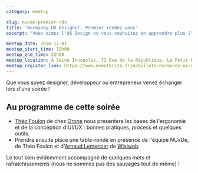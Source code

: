 ```yaml
---
category: meetup

slug: nuxde-premier-rdv
title: 'Normandy UX Designer, Premier rendez-vous'
excerpt: "Vous aimez l'UX Design ou vous souhaitez en apprendre plus ?"

meetup_date: 2016-12-07
meetup_start_time: 19h00
meetup_end_time: 22h00
meetup_location: À Seine Innopolis, 72 Rue de la République, Le Petit Quevilly
meetup_register_link: https://www.eventbrite.fr/e/billets-normandy-ux-designer-premier-rendez-vous-29844628086
---
```


Que vous soyez designer, développeur ou entrepreneur venez échanger lors d'une soirée !

## Au programme de cette soirée

- [Théo Foulon](https://www.linkedin.com/in/th%C3%A9o-foulon-a2553b4a) de chez [Orone](http://www.orone.com/) nous présentera les bases de l'ergonomie et de la conception d'UI/UX : bonnes pratiques, process et quelques outils.
- Prendra ensuite place une table-ronde en présence de l'équipe NUxDe, de Théo Foulon et d'[Arnaud Lemercier](http://arnaud.lemercier.me/) de [Wixiweb](http://wixiweb.fr/).

Le tout bien évidemment accompagné de quelques mets et rafraichissements (nous ne sommes pas des sauvages tout de même) !
